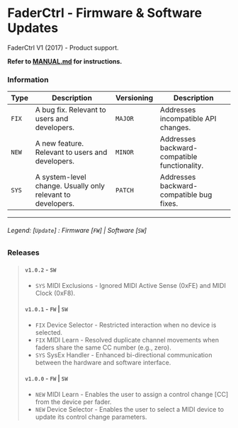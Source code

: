# FaderCtrl - Firmware & Software Updates

FaderCtrl V1 (2017) - Product support. <p>
<strong> Refer to [MANUAL.md](MANUAL.md) for instructions. </strong>

### Information

| **Type** | **Description**                                             | **Versioning** | **Description**                              |
|----------|-------------------------------------------------------------|----------------|----------------------------------------------|
| `FIX`   | A bug fix. Relevant to users and developers.                | `MAJOR`        | Addresses incompatible API changes.          |
| `NEW`   | A new feature. Relevant to users and developers.            | `MINOR`        | Addresses backward-compatible functionality. |
| `SYS`   | A system-level change. Usually only relevant to developers. | `PATCH`        | Addresses backward-compatible bug fixes.     |

---
<em><h6>Legend: [`Update`] : Firmware [`FW`]  | Software [`SW`] </h6></em>

### Releases

> #### `v1.0.2` - `SW`
> - `SYS` MIDI Exclusions - Ignored MIDI Active Sense (0xFE) and MIDI Clock (0xF8).
>
> #### `v1.0.1` - `FW` | `SW`
> - `FIX` Device Selector - Restricted interaction when no device is selected.
> - `FIX` MIDI Learn - Resolved duplicate channel movements when faders share the same CC number (e.g., zero).
> - `SYS` SysEx Handler - Enhanced bi-directional communication between the hardware and software interface.
>
> #### `v1.0.0` - `FW` | `SW`
> - `NEW` MIDI Learn - Enables the user to assign a control change [CC] from the device per fader.
> - `NEW` Device Selector - Enables the user to select a MIDI device to update its control change parameters.
